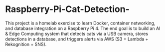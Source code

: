 # Raspberry-Pi-Cat-Detection-
This project is a homelab exercise to learn Docker, container networking, and database integration on a Raspberry Pi 4. The end goal is to build an AI &amp; Edge Computing system that detects cats via a USB camera, stores detections in a database, and triggers alerts via AWS (S3 + Lambda + Rekognition + SNS).
